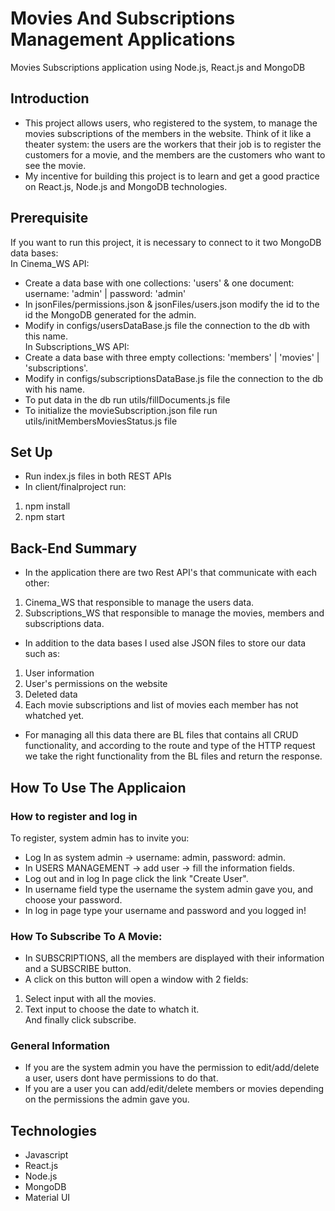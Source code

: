# Movies And Subscriptions Management Applications
Movies Subscriptions application using Node.js, React.js and MongoDB

## Introduction
- This project allows users, who registered to the system, to manage the movies subscriptions of the members in the website. Think of it like a theater system: the users are the workers that their job is to register the customers for a movie, and the members are the customers who want to see the movie.
- My incentive for building this project is to learn and get a good practice on React.js, Node.js and MongoDB technologies.

## Prerequisite
If you want to run this project, it is necessary to connect to it two MongoDB data bases:\
In Cinema_WS API:
- Create a data base with one collections: 'users' & one document: username: 'admin' | password: 'admin'
- In jsonFiles/permissions.json & jsonFiles/users.json modify the id to the id the MongoDB generated for the admin.
- Modify in configs/usersDataBase.js file the connection to the db with this name.\
In Subscriptions_WS API:
- Create a data base with three empty collections: 'members' | 'movies' | 'subscriptions'.
-  Modify in configs/subscriptionsDataBase.js file the connection to the db with his name.
-  To put data in the db run utils/fillDocuments.js file
-  To initialize the movieSubscription.json file run utils/initMembersMoviesStatus.js file


## Set Up
- Run index.js files in both REST APIs
- In client/finalproject run:
1. npm install
2. npm start

## Back-End Summary
- In the application there are two Rest API's that communicate with each other:
1. Cinema_WS that responsible to manage the users data.
2. Subscriptions_WS that responsible to manage the movies, members and subscriptions data.
- In addition to the data bases I used alse JSON files to store our data such as:
1. User information
2. User's permissions on the website
3. Deleted data
4. Each movie subscriptions and list of movies each member has not whatched yet.

- For managing all this data there are BL files that contains all CRUD functionality,
and according to the route and type of the HTTP request we take the right functionality from the BL files and return the response.

## How To Use The Applicaion
### How to register and log in
To register, system admin has to invite you:
- Log In as system admin -> username: admin, password: admin.
- In USERS MANAGEMENT -> add user -> fill the information fields.
- Log out and in log In page click the link "Create User".
- In username field type the username the system admin gave you, and choose your password.
- In log in page type your username and password and you logged in!
### How To Subscribe To A Movie:
- In SUBSCRIPTIONS, all the members are displayed with their information and a SUBSCRIBE button.
- A click on this button will open a window with 2 fields:
1. Select input with all the movies.
2. Text input to choose the date to whatch it.\
And finally click subscribe.
### General Information
- If you are the system admin you have the permission to edit/add/delete a user, users dont have permissions to do that.
- If you are a user you can add/edit/delete members or movies depending on the permissions the admin gave you.


## Technologies
- Javascript
- React.js
- Node.js
- MongoDB
- Material UI


